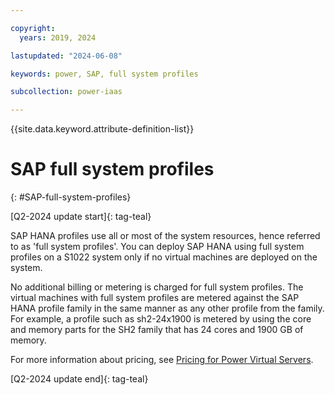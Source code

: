```yaml
---

copyright:
  years: 2019, 2024

lastupdated: "2024-06-08"

keywords: power, SAP, full system profiles

subcollection: power-iaas

---
```


{{site.data.keyword.attribute-definition-list}}

# SAP full system profiles
{: #SAP-full-system-profiles}

[Q2-2024 update start]{: tag-teal}

SAP HANA profiles use all or most of the system resources, hence referred to as 'full system profiles'. You can deploy SAP HANA using full system profiles on a S1022 system only if no virtual machines are deployed on the system.

No additional billing or metering is charged for full system profiles. The virtual machines with full system profiles are metered against the SAP HANA profile family in the same manner as any other profile from the family. For example, a profile such as sh2-24x1900 is metered by using the core and memory parts for the SH2 family that has 24 cores and 1900 GB of memory.

For more information about pricing, see [Pricing for Power Virtual Servers](/docs/power-iaas?topic=power-iaas-pricing-virtual-server).

[Q2-2024 update end]{: tag-teal}

<!-- Q2 -->
